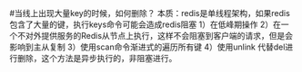 #当线上出现大量key的时候，如何删除？
本质：redis是单线程架构，如果redis包含了大量的键，执行keys命令可能会造成redis阻塞
1）在低峰期操作
2）在一个不对外提供服务的Redis从节点上执行，这样不会阻塞到客户端的请求，但是会影响到主从复制
3）使用scan命令渐进式的遍历所有键
4）使用unlink 代替del进行删除，这个方法是异步执行的，非阻塞进行。



